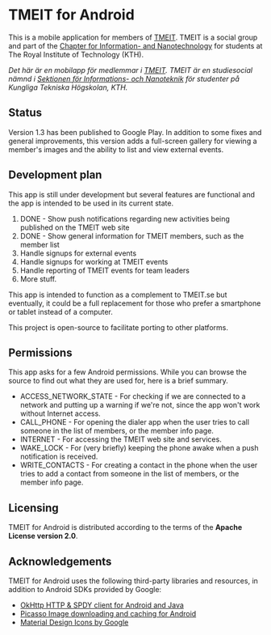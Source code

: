 TMEIT for Android
=================

This is a mobile application for members of [TMEIT](http://tmeit.se). TMEIT is a social group
and part of the [Chapter for Information- and Nanotechnology](http://insektionen.se) for
students at The Royal Institute of Technology (KTH).

_Det här är en mobilapp för medlemmar i [TMEIT](http://tmeit.se). TMEIT är en studiesocial
nämnd i [Sektionen för Informations- och Nanoteknik](http://insektionen.se) för studenter
på Kungliga Tekniska Högskolan, KTH._

## Status
Version 1.3 has been published to Google Play. In addition to some fixes and general improvements,
this version adds a full-screen gallery for viewing a member's images and the ability to list and
view external events.

## Development plan
This app is still under development but several features are functional and the app is intended
to be used in its current state.

1. DONE - Show push notifications regarding new activities being published on the TMEIT web site
2. DONE - Show general information for TMEIT members, such as the member list
3. Handle signups for external events
4. Handle signups for working at TMEIT events
5. Handle reporting of TMEIT events for team leaders
6. More stuff.

This app is intended to function as a complement to TMEIT.se but eventually, it could be
a full replacement for those who prefer a smartphone or tablet instead of a computer.

This project is open-source to facilitate porting to other platforms.

## Permissions
This app asks for a few Android permissions. While you can browse the source to find out what they
are used for, here is a brief summary.

* ACCESS_NETWORK_STATE - For checking if we are connected to a network and putting up a warning
  if we're not, since the app won't work without Internet access.
* CALL_PHONE - For opening the dialer app when the user tries to call someone in the list of
  members, or the member info page.
* INTERNET - For accessing the TMEIT web site and services.
* WAKE_LOCK - For (very briefly) keeping the phone awake when a push notification is received.
* WRITE_CONTACTS - For creating a contact in the phone when the user tries to add a contact
  from someone in the list of members, or the member info page.

## Licensing
TMEIT for Android is distributed according to the terms of the **Apache License version 2.0**.

## Acknowledgements
TMEIT for Android uses the following third-party libraries and resources, in addition to Android
SDKs provided by Google:

* [OkHttp HTTP & SPDY client for Android and Java](https://github.com/square/okhttp)
* [Picasso Image downloading and caching for Android](http://square.github.io/picasso/)
* [Material Design Icons by Google](https://github.com/google/material-design-icons)
